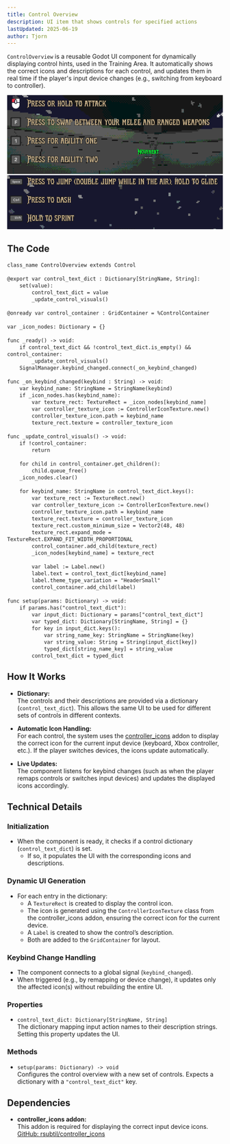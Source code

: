 ```yaml
---
title: Control Overview
description: UI item that shows controls for specified actions
lastUpdated: 2025-06-19
author: Tjorn
---
```


`ControlOverview` is a reusable Godot UI component for dynamically displaying control hints, used in the Training Area. It automatically shows the correct icons and descriptions for each control, and updates them in real time if the player's input device changes (e.g., switching from keyboard to controller).

![Attack Controls](/src/assets/fowl-play/gameplay/user-interface/control-overview/attack.png)
![Movement Controls](/src/assets/fowl-play/gameplay/user-interface/control-overview/movement.png)

## The Code

```gdscript
class_name ControlOverview extends Control

@export var control_text_dict : Dictionary[StringName, String]:
	set(value):
		control_text_dict = value
		_update_control_visuals()

@onready var control_container : GridContainer = %ControlContainer

var _icon_nodes: Dictionary = {}

func _ready() -> void:
	if control_text_dict && !control_text_dict.is_empty() && control_container:
		_update_control_visuals()
	SignalManager.keybind_changed.connect(_on_keybind_changed)

func _on_keybind_changed(keybind : String) -> void:
	var keybind_name: StringName = StringName(keybind)
	if _icon_nodes.has(keybind_name):
		var texture_rect: TextureRect = _icon_nodes[keybind_name]
		var controller_texture_icon := ControllerIconTexture.new()
		controller_texture_icon.path = keybind_name
		texture_rect.texture = controller_texture_icon

func _update_control_visuals() -> void:
	if !control_container:
		return

	for child in control_container.get_children():
		child.queue_free()
	_icon_nodes.clear()

	for keybind_name: StringName in control_text_dict.keys():
		var texture_rect := TextureRect.new()
		var controller_texture_icon := ControllerIconTexture.new()
		controller_texture_icon.path = keybind_name
		texture_rect.texture = controller_texture_icon
		texture_rect.custom_minimum_size = Vector2(48, 48)
		texture_rect.expand_mode = TextureRect.EXPAND_FIT_WIDTH_PROPORTIONAL
		control_container.add_child(texture_rect)
		_icon_nodes[keybind_name] = texture_rect

		var label := Label.new()
		label.text = control_text_dict[keybind_name]
		label.theme_type_variation = "HeaderSmall"
		control_container.add_child(label)

func setup(params: Dictionary) -> void:
	if params.has("control_text_dict"):
		var input_dict: Dictionary = params["control_text_dict"]
		var typed_dict: Dictionary[StringName, String] = {}
		for key in input_dict.keys():
			var string_name_key: StringName = StringName(key)
			var string_value: String = String(input_dict[key])
			typed_dict[string_name_key] = string_value
		control_text_dict = typed_dict
```

## How It Works

- **Dictionary:**  
  The controls and their descriptions are provided via a dictionary (`control_text_dict`). This allows the same UI to be used for different sets of controls in different contexts.

- **Automatic Icon Handling:**  
  For each control, the system uses the [controller_icons](https://github.com/rsubtil/controller_icons/) addon to display the correct icon for the current input device (keyboard, Xbox controller, etc.). If the player switches devices, the icons update automatically.

- **Live Updates:**  
  The component listens for keybind changes (such as when the player remaps controls or switches input devices) and updates the displayed icons accordingly.

## Technical Details

### Initialization

- When the component is ready, it checks if a control dictionary (`control_text_dict`) is set.
  - If so, it populates the UI with the corresponding icons and descriptions.

### Dynamic UI Generation

- For each entry in the dictionary:
  - A `TextureRect` is created to display the control icon.
  - The icon is generated using the `ControllerIconTexture` class from the controller_icons addon, ensuring the correct icon for the current device.
  - A `Label` is created to show the control’s description.
  - Both are added to the `GridContainer` for layout.

### Keybind Change Handling

- The component connects to a global signal (`keybind_changed`).
- When triggered (e.g., by remapping or device change), it updates only the affected icon(s) without rebuilding the entire UI.

### Properties

- `control_text_dict: Dictionary[StringName, String]`  
  The dictionary mapping input action names to their description strings. Setting this property updates the UI.

### Methods

- `setup(params: Dictionary) -> void`  
  Configures the control overview with a new set of controls. Expects a dictionary with a `"control_text_dict"` key.

## Dependencies

- **controller_icons addon:**  
  This addon is required for displaying the correct input device icons.  
  [GitHub: rsubtil/controller_icons](https://github.com/rsubtil/controller_icons/)
